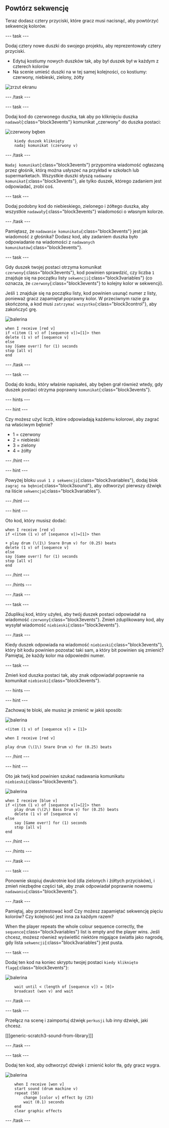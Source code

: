 ## Powtórz sekwencję

Teraz dodasz cztery przyciski, które gracz musi nacisnąć, aby powtórzyć sekwencję kolorów.

\--- task \---

Dodaj cztery nowe duszki do swojego projektu, aby reprezentowały cztery przyciski.

+ Edytuj kostiumy nowych duszków tak, aby był duszek był w każdym z czterech kolorów
+ Na scenie umieść duszki na w tej samej kolejności, co kostiumy: czerwony, niebieski, zielony, żółty

![zrzut ekranu](images/colour-drums.png)

\--- /task \---

\--- task \---

Dodaj kod do czerwonego duszka, tak aby po kliknięciu duszka `nadawał`{:class="block3events"} komunikat „czerwony” do duszka postaci:

![czerwony bęben](images/red_drum.png)

```blocks3
    kiedy duszek kliknięty
    nadaj komunikat (czerwony v)
```

\--- /task \---

`Nadaj komunikat`{:class="block3events"} przypomina wiadomość ogłaszaną przez głośnik, którą można usłyszeć na przykład w szkołach lub supermarketach. Wszystkie duszki słyszą `nadawany komunikat`{:class="block3events"}, ale tylko duszek, którego zadaniem jest odpowiadać, zrobi coś.

\--- task \---

Dodaj podobny kod do niebieskiego, zielonego i żółtego duszka, aby wszystkie `nadawały`{:class="block3events"} wiadomości o własnym kolorze.

\--- /task \---

Pamiętasz, że `nadawanie komunikatu`{:class="block3events"} jest jak wiadomość z głośnika? Dodasz kod, aby zadaniem duszka było odpowiadanie na wiadomości z `nadawanych komunikatów`{:class="block3events"}.

\--- task \---

Gdy duszek twojej postaci otrzyma komunikat `czerwony`{:class="block3events"}, kod powinien sprawdzić, czy liczba `1` znajduje się na początku listy `sekwencji`{:class="block3variables"} (co oznacza, że `czerwony`{:class="block3events"} to kolejny kolor w sekwencji).

Jeśli `1` znajduje się na początku listy, kod powinien usunąć numer z listy, ponieważ gracz zapamiętał poprawny kolor. W przeciwnym razie gra skończona, a kod musi `zatrzymać wszystko`{:class="block3control"}, aby zakończyć grę.

![balerina](images/ballerina.png)

```blocks3
when I receive [red v]
if <(item (1 v) of [sequence v])=[1]> then
delete (1 v) of [sequence v]
else
say [Game over!] for (1) seconds
stop [all v]
end
```

\--- /task \---

\--- task \---

Dodaj do kodu, który właśnie napisałeś, aby bęben grał również wtedy, gdy duszek postaci otrzyma poprawny `komunikat`{:class="block3events"}.

\--- hints \---

\--- hint \---

Czy możesz użyć liczb, które odpowiadają każdemu kolorowi, aby zagrać na właściwym bębnie?

+ 1 = czerwony
+ 2 = niebieski
+ 3 = zielony
+ 4 = żółty

\--- /hint \---

\--- hint \---

Powyżej bloku `usuń 1 z sekwencji`{:class="block3variables"}, dodaj blok `zagraj na bębnie`{:class="block3sound"}, aby odtworzyć pierwszy dźwięk na liście `sekwencja`{:class="block3variables"}.

\--- /hint \---

\--- hint \---

Oto kod, który musisz dodać:

```blocks3
when I receive [red v]
if <(item (1 v) of [sequence v])=[1]> then

+ play drum (\(1\) Snare Drum v) for (0.25) beats
delete (1 v) of [sequence v]
else
say [Game over!] for (1) seconds
stop [all v]
end
```

\--- /hint \---

\--- /hints \---

\--- /task \---

\--- task \---

Zduplikuj kod, który użyłeś, aby twój duszek postaci odpowiadał na wiadomość `czerwony`{:class="block3events"}. Zmień zduplikowany kod, aby wysyłał wiadomość `niebieski`{:class="block3events"}.

\--- /task \---

Kiedy duszek odpowiada na wiadomość `niebieski`{:class="block3events"}, który bit kodu powinien pozostać taki sam, a który bit powinien się zmienić? Pamiętaj, że każdy kolor ma odpowiedni numer.

\--- task \---

Zmień kod duszka postaci tak, aby znak odpowiadał poprawnie na komunikat `niebieski`{:class="block3events"}.

\--- hints \---

\--- hint \---

Zachowaj te bloki, ale musisz je zmienić w jakiś sposób:

![balerina](images/ballerina.png)

```blocks3
<(item (1 v) of [sequence v]) = [1]>

when I receive [red v]

play drum (\(1\) Snare Drum v) for (0.25) beats
```

\--- /hint \---

\--- hint \---

Oto jak twój kod powinien szukać nadawania komunikatu `niebieski`{:class="block3events"}.

![balerina](images/ballerina.png)

```blocks3
when I receive [blue v]
if <(item (1 v) of [sequence v])=[2]> then
    play drum (\(2\) Bass Drum v) for (0.25) beats
    delete (1 v) of [sequence v]
else
    say [Game over!] for (1) seconds
    stop [all v]
end
```

\--- /hint \---

\--- /hints \---

\--- /task \---

\--- task \---

Ponownie skopiuj dwukrotnie kod (dla zielonych i żółtych przycisków), i zmień niezbędne części tak, aby znak odpowiadał poprawnie nowemu `nadawaniu`{:class="block3events"}.

\--- /task \---

Pamiętaj, aby przetestować kod! Czy możesz zapamiętać sekwencję pięciu kolorów? Czy kolejność jest inna za każdym razem?

When the player repeats the whole colour sequence correctly, the `sequence`{:class="block3variables"} list is empty and the player wins. Jeśli chcesz, możesz również wyświetlić niektóre migające światła jako nagrodę, gdy lista `sekwencji`{:class="block3variables"} jest pusta.

\--- task \---

Dodaj ten kod na koniec skryptu twojej postaci `kiedy kliknięto flagę`{:class="block3events"}:

![balerina](images/ballerina.png)

```blocks3
    wait until < (length of [sequence v]) = [0]>
    broadcast (won v) and wait
```

\--- /task \---

\--- task \---

Przełącz na scenę i zaimportuj dźwięk `perkusji` lub inny dźwięk, jaki chcesz.

[[[generic-scratch3-sound-from-library]]]

\--- /task \---

\--- task \---

Dodaj ten kod, aby odtworzyć dźwięk i zmienić kolor tła, gdy gracz wygra.

![balerina](images/stage.png)

```blocks3
    when I receive [won v]
    start sound (drum machine v)
    repeat (50)
        change [color v] effect by (25)
        wait (0.1) seconds
    end
    clear graphic effects
```

\--- /task \---